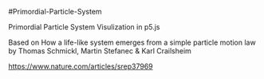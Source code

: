 #Primordial-Particle-System

Primordial Particle System Visulization in p5.js

Based on How a life-like system emerges from a simple particle motion law by Thomas Schmickl, Martin Stefanec & Karl Crailsheim

https://www.nature.com/articles/srep37969
